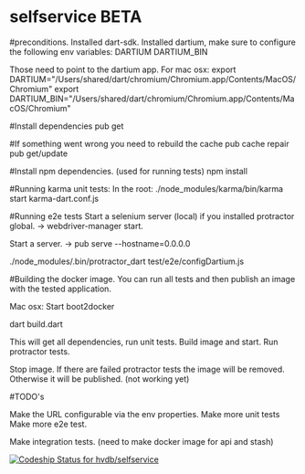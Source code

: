 selfservice BETA
===========

#preconditions.
Installed dart-sdk.
Installed dartium, make sure to configure the following env variables:
DARTIUM
DARTIUM_BIN

Those need to point to the dartium app.
For mac osx:
export DARTIUM="/Users/shared/dart/chromium/Chromium.app/Contents/MacOS/Chromium"
export DARTIUM_BIN="/Users/shared/dart/chromium/Chromium.app/Contents/MacOS/Chromium"

#Install dependencies
pub get

#If something went wrong you need to rebuild the cache
pub cache repair
pub get/update

#Install npm dependencies. (used for running tests)
npm install

#Running karma unit tests:
In the root:
 ./node_modules/karma/bin/karma start karma-dart.conf.js

#Running e2e tests
Start a selenium server (local) if you installed protractor global.
 -> webdriver-manager start.

Start a server.
-> pub serve --hostname=0.0.0.0

./node_modules/.bin/protractor_dart test/e2e/configDartium.js



#Building the docker image.
You can run all tests and then publish an image with the tested application.


Mac osx:
Start boot2docker

dart build.dart

This will get all dependencies,  run unit tests.
Build image and start.
Run protractor tests.

Stop image.
If there are failed protractor tests the image will be removed.
Otherwise it will be published. (not working yet)


#TODO's

Make the URL configurable via the env properties.
Make more unit tests
Make more e2e test.

Make integration tests.
(need to make docker image for api and stash)





[ ![Codeship Status for hvdb/selfservice](https://www.codeship.io/projects/fad7b5a0-fa3f-0131-9eeb-3aac33d676db/status)](https://www.codeship.io/projects/29029)

